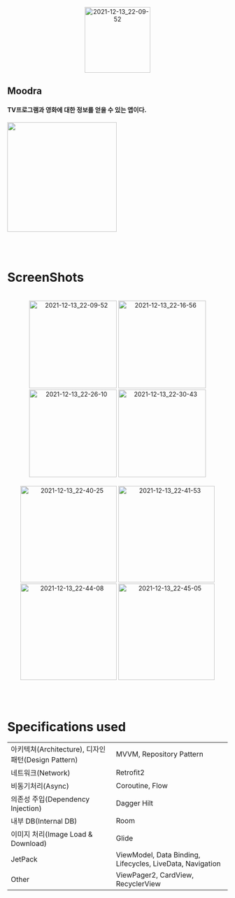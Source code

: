 
<p align="center">
<img width="150" alt="2021-12-13_22-09-52" src="https://user-images.githubusercontent.com/39490416/146238613-0affece2-6f08-4b65-aeb3-b9f00f8840b3.png">
  </p>

## Moodra


#### TV프로그램과 영화에 대한 정보를 얻을 수 있는 앱이다.

<a href="https://play.google.com/store/apps/details?id=com.quere.moodra" target="_blank">
  <img src="https://user-images.githubusercontent.com/39490416/146238625-5a502ad6-4bc3-47dc-bb53-1bcd878036c4.png" width="250">
</a>

<br></br>

# ScreenShots

<p align="center">
<br>
<img width="200" alt="2021-12-13_22-09-52" src="https://user-images.githubusercontent.com/39490416/146237995-2b963f6f-a3ad-4364-87d7-7e73461e7bd0.png">
<img width="200" alt="2021-12-13_22-16-56" src="https://user-images.githubusercontent.com/39490416/146238011-27fe9945-4e85-4ded-958e-7a5a8114f2bd.png">
<img width="200" alt="2021-12-13_22-26-10" src="https://user-images.githubusercontent.com/39490416/146238015-ec24badc-8215-4bd2-bfdf-1a567743915d.png">
<img width="200" alt="2021-12-13_22-30-43" src="https://user-images.githubusercontent.com/39490416/146238024-96db716d-84cc-41e4-8688-1c832ad4fb89.png">
  
</br>

<br>
<img width="220" alt="2021-12-13_22-40-25" src="https://user-images.githubusercontent.com/39490416/146238026-97b196ce-298c-4edc-87b1-dc468070f880.png">
<img width="220" alt="2021-12-13_22-41-53" src="https://user-images.githubusercontent.com/39490416/146238029-151e59b8-e865-43f2-af85-d9ac99361a4b.png">
<img width="220" alt="2021-12-13_22-44-08" src="https://user-images.githubusercontent.com/39490416/146238030-f1e558d7-c9c0-4953-9982-62dd5688e810.png">
<img width="220" alt="2021-12-13_22-45-05" src="https://user-images.githubusercontent.com/39490416/146238032-228bff73-92ea-4b9f-92a9-8cda05259986.png">
</br>
</p>

<br></br>

# Specifications used
|||
|---|---|
|아키텍쳐(Architecture), 디자인 패턴(Design Pattern)|MVVM, Repository Pattern|
|네트워크(Network)|Retrofit2|
|비동기처리(Async)|Coroutine, Flow|
|의존성 주입(Dependency Injection)|Dagger Hilt|
|내부 DB(Internal DB)|Room|
|이미지 처리(Image Load & Download)|Glide|
|JetPack|ViewModel, Data Binding, Lifecycles, LiveData, Navigation|
|Other|ViewPager2, CardView, RecyclerView|

